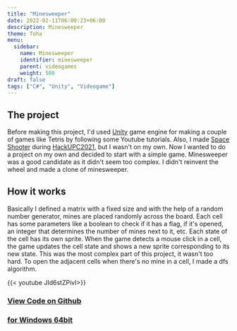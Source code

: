 ```yaml
---
title: "Minesweeper"
date: 2022-02-11T06:00:23+06:00
description: Minesweeper
theme: Toha
menu:
  sidebar:
    name: Minesweeper
    identifier: minesweeper
    parent: videogames
    weight: 500
draft: false
tags: ["C#", "Unity", "Videogame"]
---
```


## The project
Before making this project, I'd used [<i class="fa-brands fa-unity"></i>Unity](https://unity.com/) game engine for making a couple of games like Tetris by following some Youtube tutorials. Also, I made [Space Shooter](https://bernatbc.tk/posts/competitions/hackupc2021/) during [HackUPC2021](https://hackupc.com/), but I wasn't on my own. Now I wanted to do a project on my own and decided to start with a simple game. Minesweeper was a good candidate as it didn't seem too complex. I didn't reinvent the wheel and made a clone of minesweeper.

## How it works
Basically I defined a matrix with a fixed size and with the help of a random number generator, mines are placed randomly across the board. Each cell has some parameters like a boolean to check if it has a flag, if it's opened, an integer that determines the number of mines next to it, etc. Each state of the cell has its own sprite. When the game detects a mouse click in a cell, the game updates the cell state and shows a new sprite corresponding to its new state. This was the most complex part of this project, it wasn't too hard. To open the adjacent cells when there's no mine in a cell, I made a dfs algorithm.

{{< youtube JId6stZPivI>}}

### [View Code on <i class="fab fa-github"></i>Github](https://github.com/BernatBC/Minesweeper) 

### [<i class="fa-solid fa-cloud-arrow-down"></i> for Windows 64bit](https://github.com/BernatBC/Minesweeper/raw/main/MinesWeeper.zip)
